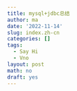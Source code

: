 ```yaml
---
title: mysql+jdbc总结
author: ma
date: '2022-11-14'
slug: index.zh-cn
categories: []
tags:
  - Say Hi
  - Vno
layout: post
math: no
draft: yes
---
```


